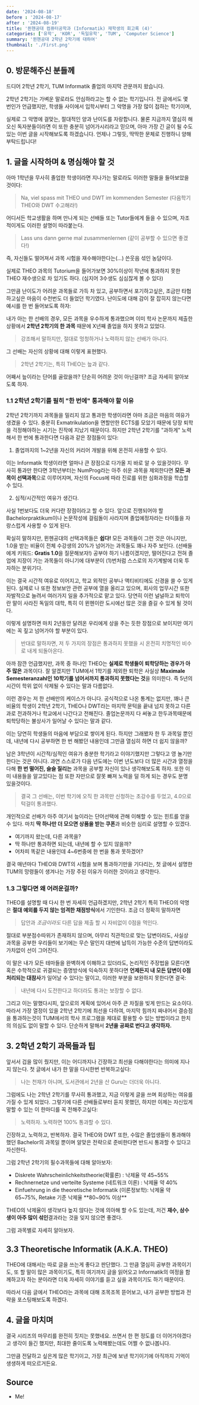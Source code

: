 ```yaml
---
date: '2024-08-18'
before : '2024-08-17'
after : '2024-08-19'
title: '뮌헨공대 컴퓨터공학과 (Informatik) 재학생의 회고록 (4)'
categories: ['유학', 'KOR', '독일유학', 'TUM', 'Computer Science']
summary: '뮌헨공대 2학년 2학기에 대하여'
thumbnail: './First.png'
---
```


## 0. 방문해주신 분들께

드디어 2학년 2학기, TUM Informatik 졸업의 마지막 관문까지 왔습니다.


2학년 2학기는 가벼운 말로라도 안심하라고는 할 수 없는 학기입니다. 전 글에서도 몇 번인가 언급했지만, 학생들 사이에서 입학시부터 그 악명을 가장 많이 접하는 학기이며,


실제로 그 악명에 걸맞는, 절대적인 양과 난이도를 자랑합니다. 물론 지금까지 열심히 해오신 독자분들이라면 이 또한 충분히 넘어가시리라고 믿으며, 아마 가장 긴 글이 될 수도 있는 이번 글을 시작해보도록 하겠습니다. 언제나 그렇듯, 딱딱한 문체로 진행하니 양해 부탁드립니다!

## 1. 글을 시작하며 & 명심해야 할 것

아마 1학년을 무사히 졸업한 학생이라면 지나가는 말로라도 이러한 말들을 들아보았을 것이다:

> Na, viel spass mit THEO und DWT im kommenden Semester (다음학기 THEO와 DWT  수고해라!)

어디서든 학교생활을 하며 만나게 되는 선배들 또는 Tutor들에게 들을 수 있으며, 자조적이게도 이러한 설명이 따라붙는다.

> Lass uns dann gerne mal zusammenlernen (같이 공부할 수 있으면 좋겠다!)

즉, 자신들도 떨어져서 과목 시험을 재수해야한다는(...) 쓴웃음 섞인 농담이다. 


실제로 THEO 과목의 Tutorium을 들어가보면 30%이상이 작년에 통과하지 못한 THEO 재수생으로 차 있기도 하다. (심지어 3수생도 심심찮게 볼 수 있다)


그만큼 난이도가 어려운 과목들로 가득 차 있고, 공부하면서 포기하고싶은, 조금만 타협하고싶은 마음이 수천번도 더 들었던 학기였다. 난이도에 대해 감이 잘 잡히지 않는다면 예시를 한 번 들어보도록 하자:


내가 아는 한 선배의 경우, 모든 과목을 우수하게 통과했으며 이미 학사 논문까지 제출한 상황에서 **2학년 2학기의 한 과목** 때문에 X년째 졸업을 하지 못하고 있었다.

> 강조해서 말하지만, 절대로 멍청하거나 노력하지 않는 선배가 아니다.

그 선배는 자신의 상황에 대해 이렇게 표현했다.

> 2학년 2학기는, 특히 THEO는 늪과 같다.

어째서 늪이라는 단어를 골랐을까? 단순히 어려운 것이 아닌걸까? 조금 자세히 알아보도록 하자.

### 1.1 2학년 2학기를 필히 "한 번에" 통과해야 할 이유

2학년 2학기까지 과목들을 밀리지 않고 통과한 학생이라면 아마 조금은 마음의 여유가 생겼을 수 있다. 충분히 Exmatrikulation을 면할만한 ECTS를 모았기 때문에 당장 퇴학을 걱정해야하는 시기는 진작에 지났기 때문이다. 하지만 2학년 2학기를 "과하게" 노력해서 한 번에 통과한다면 다음과 같은 장점들이 있다:

1. 졸업까지의 1~2년을 자신의 커리어 개발을 위해 온전히 사용할 수 있다.

이는 Informatik 학생이라면 얼마나 큰 장점으로 다가올 지 바로 알 수 있을것이다. 무사히 통과만 한다면 3학년부터는 NumProg라는 아주 쉬운 과목을 제외한다면
**모든 과목이 선택과목**으로 이루어지며, 자신의 Focus에 따라 진로를 위한 심화과정을 학습할 수 있다.

2. 심적/시간적인 여유가 생긴다.

사실 1번보다도 더욱 커다란 장점이라고 할 수 있다. 앞으로 진행되어야 할 Bachelorpraktikum이나 논문작성에 걸림돌이 사라지며 졸업예정자라는 타이틀을 자랑스럽게 사용할 수 있게 된다.


확실히 말하지만, 뮌헨공대의 선택과목들은 **쉽다!** 모든 과목들이 그런 것은 아니지만, 1.0을 받는 비율이 전체 수강생의 20%가 넘어가는 과목들도 꽤나 자주 보인다. (선배들에게 키워드: **Gratis 1.0**을 질문해보자!) 공부야 하기 나름이겠지만, 떨어진다고 전혀 졸업에 지장이 가는 과목들이 아니기에 대부분이 (1)번처럼 스스로의 자기계발에 더욱 투자하는 분위기다. 


이는 결국 시간적 여유로 이어지고, 학교 외적인 공부나 액티비티에도 신경을 쓸 수 있게 된다. 실제로 나 또한 정보보안 관련 공부에 열을 올리고 있으며, 회사의 업무시간 또한 자발적으로 늘려서 여러가지 일을 추가적으로 맡고 있다. 당연히 이런 널널하고 퇴학이란 말이 사라진 독일의 대학, 특히 이 뮌헨이란 도시에선 많은 것을 즐길 수 있게 될 것이다.


이렇게 설명하면 마치 2년동안 달려온 우리에게 상을 주는 듯한 장점으로 보이지만 여기에는 꼭 짚고 넘어가야 할 부분이 있다.

> 반대로 말하자면, 저 두 가지의 장점은 통과하지 못했을 시 온전히 치명적인 비수로 내게 되돌아온다. 

아까 잠깐 언급했지만, 과목 중 하나인 THEO는 **실제로 학생들이 퇴학당하는 경우가 아주 많은** 과목이다. 잘 알겠지만 TUM에서 1학기를 제외한 퇴학은 사실상 **Maximale Semesteranzahl인 10학기를 넘어서까지 통과하지 못했다는 것**을 의미한다. 즉 5년의 시간이 학위 없이 삭제될 수 있다는 말과 다름없다. 


이런 경우는 저 한 선배만의 케이스가 아니다. 공식적으로 나온 통계는 없지만, 꽤나 큰 비율의 학생이 2학년 2학기, THEO나 DWT라는 마지막 문턱을 끝내 넘지 못하고 다른 과로 전과하거나 학교에서 나간다고 전해진다. 졸업논문까지 다 써놓고 한두과목때문에 퇴학당하는 불상사가 일어날 수 있다는 말과 같다.


이는 당연히 학생들의 마음에 부담으로 쌓이게 된다. 하지만 그래봤자 한 두 과목일 뿐인데, 내년에 다시 공부하면 한 번 해봤던 내용인데 그만큼 열심히 하면 더 쉽지 않을까?


남은 3학년이 시간적/심적인 여유가 충분한 학기라고 이야기했지만 그렇다고 영 놀기만 한다는 것은 아니다. 과연 스스로가 다음 년도에는 이번 년도보다 더 많은 시간과 열정을 다해 **한 번 떨어진, 슬슬 질리는** 과목을 공부할 자신이 있나 생각해보도록 하자. 또한 이미 내용들을 알고있다는 점 또한 자만으로 잘못 빠져 노력을 덜 하게 되는 경우도 분명 있을것이다. 

> 결국 그 선배는, 이번 학기에 오직 한 과목만 신청하는 초강수를 두었고, 4.0으로 턱걸이 통과했다.

개인적으로 선배가 아주 여기서 늪이라는 단어선택에 관해 이해할 수 있는 힌트를 얻을 수 있다. 마치 **딱 하나만 더 모으면 상품을 받는 쿠폰**과 비슷한 심리로 설명할 수 있겠다. 

- 여기까지 왔는데, 다른 과목을?
- 딱 하나만 통과하면 되는데, 내년에 할 수 있지 않을까?
- 어차피 똑같은 내용인데 4~6번중에 한 번을 통과 못하겠어?

결국 매년마다 THEO와 DWT의 시험을 보며 통과하기만을 기다리는, 첫 글에서 설명한 TUM의 망령들이 생겨나는 가장 주된 이유가 이러한 것이라고 생각한다. 

### 1.3 그렇다면 왜 어려운걸까?

THEO를 설명할 때 다시 한 번 자세히 언급하겠지만, 2학년 2학기 특히 THEO의 악명은 **절대 예외를 두지 않는 엄격한 채점방식**에서 기인한다. 조금 더 정확히 말하자면

> 답안과 *조금이라도* 다른 답을 제출 할 시 자비없이 0점을 먹인다.

절대로 부분점수따위가 존재하지 않으며, 아무리 직관적으로 맞는 답변이라도, 사실상 과목을 공부한 우리들이 보기에는 무슨 말인지 대번에 납득이 가능한 수준의 답변이라도 가차없이 선이 그어진다.


이 말은 내가 모든 테마들을 완벽하게 이해하고 있더라도, 논리적인 주장법을 모른다면 혹은 수학적으로 귀결되는 증명방식에 익숙하지 못하다면 **언제든지 내 모든 답변이 0점처리되는 대참사**가 일어날 수 있다는 말이고, 이러한 부분을 보완하지 못한다면 결국:

> 내년에 다시 도전한다고 하더라도 통과는 보장할 수 없다.

그리고 이는 말했다시피, 앞으로의 계획에 있어서 아주 큰 차질을 빚게 만드는 요소이다. 따라서 가장 열정이 있을 2학년 2학기에 최선을 다하여, 마지막 힘까지 짜내어서 결승점을 통과하는것이 TUM에서의 학사 프로그램을 제대로 활용할 수 있는 방법이라고 한치의 의심도 없이 말할 수 있다. 단순하게 말해서 **2년을 공짜로 번다고 생각하자.** 

## 3. 2학년 2학기 과목들과 팁

앞서서 겁을 많이 줬지만, 이는 어디까지나 긴장하고 최선을 다해야한다는 의미에 지나지 않는다. 첫 글에서 내가 한 말을 다시한번 반복하고싶다:

> 나는 천재가 아니며, 도서관에서 2년을 산 Guru는 더더욱 아니다.

그럼에도 나는 2학년 2학기를 무사히 통과했고, 지금 이렇게 글을 쓰며 회상하는 여유를 가질 수 있게 되었다. 그렇기에 다른 선배들로부터 듣지 못했던, 하지만 이제는 자신있게 말할 수 있는 이 한마디를 꼭 전해주고싶다: 

> 노력하자. 노력하면 100% 통과할 수 있다.

긴장하고, 노력하고, 반복하자. 결국 THEO와 DWT 또한, 수많은 졸업생들이 통과해야 했던 Bachelor의 과목일 뿐이며 알맞은 전략으로 준비한다면 반드시 통과할 수 있다고 자신한다.


그럼 2학년 2학기의 필수과목들에 대해 알아보자:

- Diskrete Wahrscheinlichkeitstheorie(확률론) : 낙제율 약 45~55%
- Rechnernetze und verteilte Systeme (네트워크 이론) : 낙제율 약 40%
- Einfuehrung in die theoretische Informatik (이론정보학): 낙제율 약 65~75%, Retake 기준 낙제율 **80~90% 이상**

THEO의 낙제율이 생각보다 높지 않다는 것에 의아해 할 수도 있는데, 저건 **재수, 삼수생이 아주 많이 섞인**결과라는 것을 잊지 않으면 좋겠다.


그럼 과목별로 자세히 알아보자.

## 3.3 Theoretische Informatik (A.K.A. THEO)

THEO에 대해서는 따로 글을 쓰는게 좋다고 판단했다. 그 만큼 열심히 공부한 과목이기도, 또 할 말이 많은 과목이기도, 특히 여기까지 글을 읽어오고 Informatik의 여정을 함께하고자 하는 분이라면 더욱 자세히 이야기를 듣고 싶을 과목이기도 하기 때문이다. 


따라서 다음 글에서 THEO라는 과목에 대해 조목조목 뜯어보고, 내가 공부한 방법과 전략을 포스팅해보도록 하겠다.


## 4. 글을 마치며

결국 시리즈의 마무리를 완전히 짓지는 못했네요. 쓰면서 한 편 정도를 더 이어가야겠다고 생각이 들긴 했지만, 최대한 줄이도록 노력해봤는데도 어쩔 수 없나봅니다. 


그만큼 전달하고 싶은게 많은 학기이고, 가장 최근에 보낸 학기이기에 아직까지 기억이 생생하게 떠오르거든요. 


## Source

- Me!
